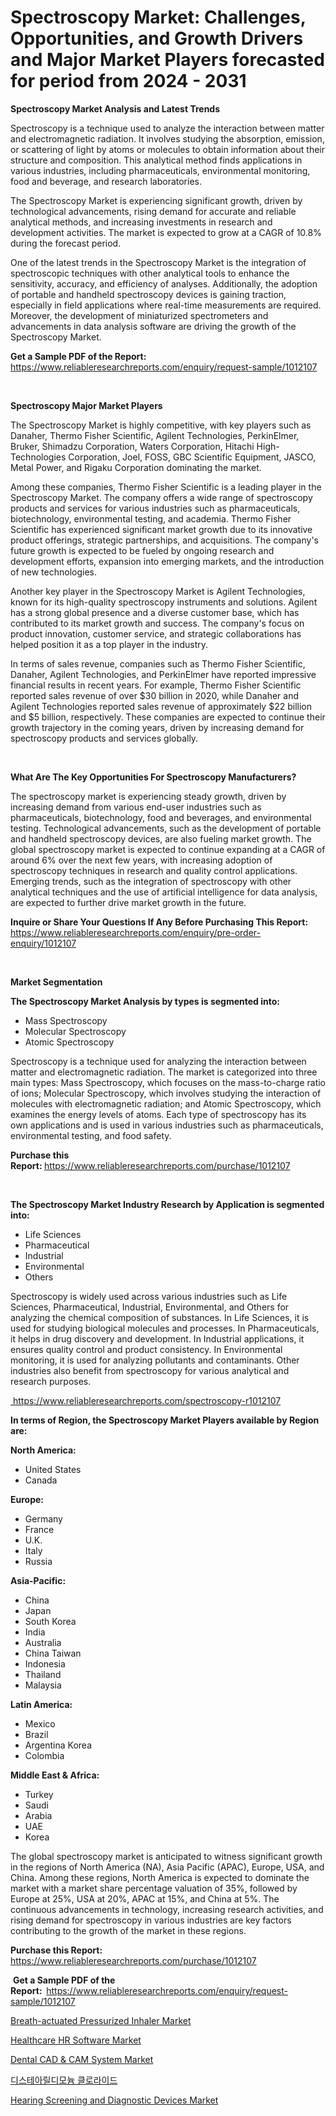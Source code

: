 <p><h1>Spectroscopy Market: Challenges, Opportunities, and Growth Drivers and Major Market Players forecasted for period from 2024 - 2031</h1></p><p><strong>Spectroscopy Market Analysis and Latest Trends</strong></p>
<p><p>Spectroscopy is a technique used to analyze the interaction between matter and electromagnetic radiation. It involves studying the absorption, emission, or scattering of light by atoms or molecules to obtain information about their structure and composition. This analytical method finds applications in various industries, including pharmaceuticals, environmental monitoring, food and beverage, and research laboratories.</p><p>The Spectroscopy Market is experiencing significant growth, driven by technological advancements, rising demand for accurate and reliable analytical methods, and increasing investments in research and development activities. The market is expected to grow at a CAGR of 10.8% during the forecast period. </p><p>One of the latest trends in the Spectroscopy Market is the integration of spectroscopic techniques with other analytical tools to enhance the sensitivity, accuracy, and efficiency of analyses. Additionally, the adoption of portable and handheld spectroscopy devices is gaining traction, especially in field applications where real-time measurements are required. Moreover, the development of miniaturized spectrometers and advancements in data analysis software are driving the growth of the Spectroscopy Market.</p></p>
<p><strong>Get a Sample PDF of the Report:&nbsp;</strong> <a href="https://www.reliableresearchreports.com/enquiry/request-sample/1012107">https://www.reliableresearchreports.com/enquiry/request-sample/1012107</a></p>
<p>&nbsp;</p>
<p><strong>Spectroscopy Major Market Players</strong></p>
<p><p>The Spectroscopy Market is highly competitive, with key players such as Danaher, Thermo Fisher Scientific, Agilent Technologies, PerkinElmer, Bruker, Shimadzu Corporation, Waters Corporation, Hitachi High-Technologies Corporation, Joel, FOSS, GBC Scientific Equipment, JASCO, Metal Power, and Rigaku Corporation dominating the market. </p><p>Among these companies, Thermo Fisher Scientific is a leading player in the Spectroscopy Market. The company offers a wide range of spectroscopy products and services for various industries such as pharmaceuticals, biotechnology, environmental testing, and academia. Thermo Fisher Scientific has experienced significant market growth due to its innovative product offerings, strategic partnerships, and acquisitions. The company's future growth is expected to be fueled by ongoing research and development efforts, expansion into emerging markets, and the introduction of new technologies.</p><p>Another key player in the Spectroscopy Market is Agilent Technologies, known for its high-quality spectroscopy instruments and solutions. Agilent has a strong global presence and a diverse customer base, which has contributed to its market growth and success. The company's focus on product innovation, customer service, and strategic collaborations has helped position it as a top player in the industry.</p><p>In terms of sales revenue, companies such as Thermo Fisher Scientific, Danaher, Agilent Technologies, and PerkinElmer have reported impressive financial results in recent years. For example, Thermo Fisher Scientific reported sales revenue of over $30 billion in 2020, while Danaher and Agilent Technologies reported sales revenue of approximately $22 billion and $5 billion, respectively. These companies are expected to continue their growth trajectory in the coming years, driven by increasing demand for spectroscopy products and services globally.</p></p>
<p>&nbsp;</p>
<p><strong>What Are The Key Opportunities For Spectroscopy Manufacturers?</strong></p>
<p><p>The spectroscopy market is experiencing steady growth, driven by increasing demand from various end-user industries such as pharmaceuticals, biotechnology, food and beverages, and environmental testing. Technological advancements, such as the development of portable and handheld spectroscopy devices, are also fueling market growth. The global spectroscopy market is expected to continue expanding at a CAGR of around 6% over the next few years, with increasing adoption of spectroscopy techniques in research and quality control applications. Emerging trends, such as the integration of spectroscopy with other analytical techniques and the use of artificial intelligence for data analysis, are expected to further drive market growth in the future.</p></p>
<p><strong>Inquire or Share Your Questions If Any Before Purchasing This Report:</strong> <a href="https://www.reliableresearchreports.com/enquiry/pre-order-enquiry/1012107">https://www.reliableresearchreports.com/enquiry/pre-order-enquiry/1012107</a></p>
<p>&nbsp;</p>
<p><strong>Market Segmentation</strong></p>
<p><strong>The Spectroscopy Market Analysis by types is segmented into:</strong></p>
<p><ul><li>Mass Spectroscopy</li><li>Molecular Spectroscopy</li><li>Atomic Spectroscopy</li></ul></p>
<p><p>Spectroscopy is a technique used for analyzing the interaction between matter and electromagnetic radiation. The market is categorized into three main types: Mass Spectroscopy, which focuses on the mass-to-charge ratio of ions; Molecular Spectroscopy, which involves studying the interaction of molecules with electromagnetic radiation; and Atomic Spectroscopy, which examines the energy levels of atoms. Each type of spectroscopy has its own applications and is used in various industries such as pharmaceuticals, environmental testing, and food safety.</p></p>
<p><strong>Purchase this Report:&nbsp;</strong><a href="https://www.reliableresearchreports.com/purchase/1012107">https://www.reliableresearchreports.com/purchase/1012107</a></p>
<p>&nbsp;</p>
<p><strong>The Spectroscopy Market Industry Research by Application is segmented into:</strong></p>
<p><ul><li>Life Sciences</li><li>Pharmaceutical</li><li>Industrial</li><li>Environmental</li><li>Others</li></ul></p>
<p><p>Spectroscopy is widely used across various industries such as Life Sciences, Pharmaceutical, Industrial, Environmental, and Others for analyzing the chemical composition of substances. In Life Sciences, it is used for studying biological molecules and processes. In Pharmaceuticals, it helps in drug discovery and development. In Industrial applications, it ensures quality control and product consistency. In Environmental monitoring, it is used for analyzing pollutants and contaminants. Other industries also benefit from spectroscopy for various analytical and research purposes.</p></p>
<p><a href="https://www.reliableresearchreports.com/spectroscopy-r1012107">&nbsp;https://www.reliableresearchreports.com/spectroscopy-r1012107</a></p>
<p><strong>In terms of Region, the Spectroscopy Market Players available by Region are:</strong></p>
<p>
    <p> <strong> North America: </strong>
        <ul>
            <li>United States</li>
            <li>Canada</li>
        </ul>
        </p> 
    <p> <strong> Europe: </strong>
        <ul>
            <li>Germany</li>
            <li>France</li>
            <li>U.K.</li>
            <li>Italy</li>
            <li>Russia</li>
        </ul>
        </p> 
    <p> <strong> Asia-Pacific: </strong>
        <ul>
            <li>China</li>
            <li>Japan</li>
            <li>South Korea</li>
            <li>India</li>
            <li>Australia</li>
            <li>China Taiwan</li>
            <li>Indonesia</li>
            <li>Thailand</li>
            <li>Malaysia</li>
        </ul>
        </p> 
    <p> <strong> Latin America: </strong>
        <ul>
            <li>Mexico</li>
            <li>Brazil</li>
            <li>Argentina Korea</li>
            <li>Colombia</li>
        </ul>
        </p> 
    <p> <strong> Middle East & Africa: </strong>
        <ul>
            <li>Turkey</li>
            <li>Saudi</li>
            <li>Arabia</li>
            <li>UAE</li>
            <li>Korea</li>
        </ul>
    </p>
    </p>
<p><p>The global spectroscopy market is anticipated to witness significant growth in the regions of North America (NA), Asia Pacific (APAC), Europe, USA, and China. Among these regions, North America is expected to dominate the market with a market share percentage valuation of 35%, followed by Europe at 25%, USA at 20%, APAC at 15%, and China at 5%. The continuous advancements in technology, increasing research activities, and rising demand for spectroscopy in various industries are key factors contributing to the growth of the market in these regions.</p></p>
<p><strong>Purchase this Report: </strong><a href="https://www.reliableresearchreports.com/purchase/1012107">https://www.reliableresearchreports.com/purchase/1012107</a></p>
<p>&nbsp;<strong>Get a Sample PDF of the Report:&nbsp;&nbsp;</strong><a href="https://www.reliableresearchreports.com/enquiry/request-sample/1012107">https://www.reliableresearchreports.com/enquiry/request-sample/1012107</a></p>
<p><strong></strong></p>
<p><p><a href="https://www.linkedin.com/pulse/breath-actuated-pressurized-inhaler-market-insights-cagr-ass8f">Breath-actuated Pressurized Inhaler Market</a></p><p><a href="https://github.com/ashepherd82/Market-Research-Report-List-4/blob/main/healthcare-hr-software-market.md">Healthcare HR Software Market</a></p><p><a href="https://www.linkedin.com/pulse/dental-cad-amp-cam-system-market-analysis-sze-forecasted-igrff">Dental CAD & CAM System Market</a></p><p><a href="https://github.com/solomonbode85/Market-Research-Report-List-1/blob/main/411232653537.md">디스테아릴디모늄 클로라이드</a></p><p><a href="https://github.com/NikolasKirlin2023/Market-Research-Report-List-1/blob/main/hearing-screening-and-diagnostic-devices-market.md">Hearing Screening and Diagnostic Devices Market</a></p></p>